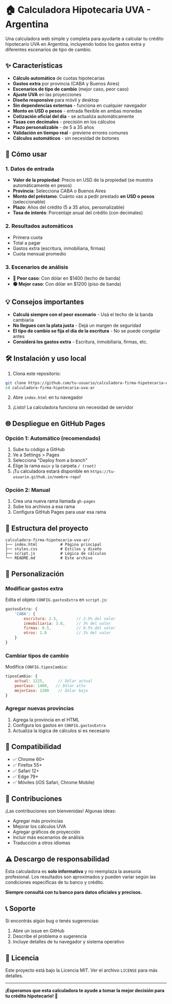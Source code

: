 # 🏠 Calculadora Hipotecaria UVA - Argentina

Una calculadora web simple y completa para ayudarte a calcular tu crédito hipotecario UVA en Argentina, incluyendo todos los gastos extra y diferentes escenarios de tipo de cambio.

## ✨ Características

- **Cálculo automático** de cuotas hipotecarias
- **Gastos extra** por provincia (CABA y Buenos Aires)
- **Escenarios de tipo de cambio** (mejor caso, peor caso)
- **Ajuste UVA** en las proyecciones
- **Diseño responsive** para móvil y desktop
- **Sin dependencias externas** - funciona en cualquier navegador
- **Monto en USD o pesos** - entrada flexible en ambas monedas
- **Cotización oficial del día** - se actualiza automáticamente
- **Tasas con decimales** - precisión en los cálculos
- **Plazo personalizable** - de 5 a 35 años
- **Validación en tiempo real** - previene errores comunes
- **Cálculos automáticos** - sin necesidad de botones

## 🚀 Cómo usar

### 1. Datos de entrada
- **Valor de la propiedad**: Precio en USD de la propiedad (se muestra automáticamente en pesos)
- **Provincia**: Selecciona CABA o Buenos Aires
- **Monto del préstamo**: Cuánto vas a pedir prestado **en USD o pesos** (seleccionable)
- **Plazo**: Años del crédito (5 a 35 años, personalizable)
- **Tasa de interés**: Porcentaje anual del crédito (con decimales)

### 2. Resultados automáticos
- Primera cuota
- Total a pagar
- Gastos extra (escritura, inmobiliaria, firmas)
- Cuota mensual promedio

### 3. Escenarios de análisis
- **🔴 Peor caso**: Con dólar en $1400 (techo de banda)
- **🟢 Mejor caso**: Con dólar en $1200 (piso de banda)

## 💡 Consejos importantes

- **Calculá siempre con el peor escenario** - Usá el techo de la banda cambiaria
- **No llegues con la plata justa** - Dejá un margen de seguridad
- **El tipo de cambio se fija el día de la escritura** - No se puede congelar antes
- **Considerá los gastos extra** - Escritura, inmobiliaria, firmas, etc.

## 🛠️ Instalación y uso local

1. Clona este repositorio:
```bash
git clone https://github.com/tu-usuario/calculadora-firma-hipotecaria-uva-ar.git
cd calculadora-firma-hipotecaria-uva-ar
```

2. Abre `index.html` en tu navegador

3. ¡Listo! La calculadora funciona sin necesidad de servidor

## 🌐 Despliegue en GitHub Pages

### Opción 1: Automático (recomendado)
1. Sube tu código a GitHub
2. Ve a Settings > Pages
3. Selecciona "Deploy from a branch"
4. Elige la rama `main` y la carpeta `/ (root)`
5. ¡Tu calculadora estará disponible en `https://tu-usuario.github.io/nombre-repo`!

### Opción 2: Manual
1. Crea una nueva rama llamada `gh-pages`
2. Sube los archivos a esa rama
3. Configura GitHub Pages para usar esa rama

## 📁 Estructura del proyecto

```
calculadora-firma-hipotecaria-uva-ar/
├── index.html          # Página principal
├── styles.css          # Estilos y diseño
├── script.js           # Lógica de cálculos
└── README.md           # Este archivo
```

## 🔧 Personalización

### Modificar gastos extra
Edita el objeto `CONFIG.gastosExtra` en `script.js`:

```javascript
gastosExtra: {
    'CABA': {
        escritura: 2.5,        // 2.5% del valor
        inmobiliaria: 3.0,     // 3% del valor
        firmas: 0.5,           // 0.5% del valor
        otros: 1.0             // 1% del valor
    }
}
```

### Cambiar tipos de cambio
Modifica `CONFIG.tiposCambio`:

```javascript
tiposCambio: {
    actual: 1225,      // Dólar actual
    peorCaso: 1400,   // Dólar alto
    mejorCaso: 1200    // Dólar bajo
}
```

### Agregar nuevas provincias
1. Agrega la provincia en el HTML
2. Configura los gastos en `CONFIG.gastosExtra`
3. Actualiza la lógica de cálculos si es necesario

## 📱 Compatibilidad

- ✅ Chrome 60+
- ✅ Firefox 55+
- ✅ Safari 12+
- ✅ Edge 79+
- ✅ Móviles (iOS Safari, Chrome Mobile)

## 🤝 Contribuciones

¡Las contribuciones son bienvenidas! Algunas ideas:

- Agregar más provincias
- Mejorar los cálculos UVA
- Agregar gráficos de proyección
- Incluir más escenarios de análisis
- Traducción a otros idiomas

## ⚠️ Descargo de responsabilidad

Esta calculadora es **solo informativa** y no reemplaza la asesoría profesional. Los resultados son aproximados y pueden variar según las condiciones específicas de tu banco y crédito.

**Siempre consultá con tu banco para datos oficiales y precisos.**

## 📞 Soporte

Si encontrás algún bug o tenés sugerencias:

1. Abre un issue en GitHub
2. Describe el problema o sugerencia
3. Incluye detalles de tu navegador y sistema operativo

## 📄 Licencia

Este proyecto está bajo la Licencia MIT. Ver el archivo `LICENSE` para más detalles.

---

**¡Esperamos que esta calculadora te ayude a tomar la mejor decisión para tu crédito hipotecario! 🏡**
